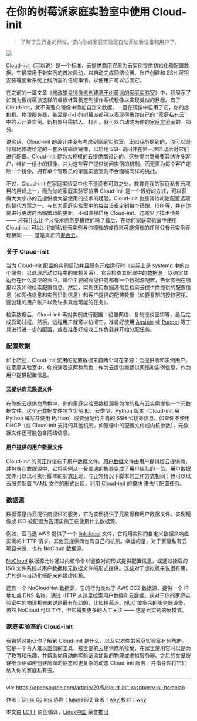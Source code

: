 [#]: collector: (lujun9972)
[#]: translator: (wxy)
[#]: reviewer: (wxy)
[#]: publisher: (wxy)
[#]: url: (https://linux.cn/article-12371-1.html)
[#]: subject: (How Cloud-init can be used for your Raspberry Pi homelab)
[#]: via: (https://opensource.com/article/20/5/cloud-init-raspberry-pi-homelab)
[#]: author: (Chris Collins https://opensource.com/users/clcollins)

在你的树莓派家庭实验室中使用 Cloud-init
======

> 了解了云行业的标准，该向你的家庭实验室自动添加新设备和用户了。

![](https://img.linux.net.cn/data/attachment/album/202007/01/203559wt8tnnnxnc6jcnn8.jpg)

[Cloud-init][2]（可以说）是一个标准，云提供商用它来为云实例提供初始化和配置数据。它最常用于新实例的首次启动，以自动完成网络设置、账户创建和 SSH 密钥安装等使新系统上线所需的任何事情，以便用户可以访问它。

在之前的一篇文章《[修改磁盘镜像来创建基于树莓派的家庭实验室][3]》中，我展示了如何为像树莓派这样的单板计算机定制操作系统镜像以实现类似的目标。有了 Cloud-init，就不需要向镜像中添加自定义数据。一旦在镜像中启用了它，你的虚拟机、物理服务器，甚至是小小的树莓派都可以表现得像你自己的 “家庭私有云” 中的云计算实例。新机器只需插入、打开，就可以自动成为你的[家庭实验室][4]的一部分。

说实话，Cloud-init 的设计并没有考虑到家庭实验室。正如我所提到的，你可以很容易地修改给定的一套系统磁盘镜像，以启用 SSH 访问并在第一次启动后对它们进行配置。Cloud-init 是为大规模的云提供商设计的，这些提供商需要容纳许多客户，维护一组小的镜像，并为这些客户提供访问实例的机制，而无需为每个客户定制一个镜像。拥有单个管理员的家庭实验室则不会面临同样的挑战。

不过，Cloud-init 在家庭实验室中也不是没有可取之处。教育是我的家庭私有云项目的目标之一，而为你的家庭实验室设置 Cloud-init 是一个很好的方式，可以获得大大小小的云提供商大量使用的技术的经验。Cloud-init 也是其他初始配置选项的替代方案之一。与其为家庭实验室中的每台设备定制每个镜像、ISO 等，并在你要进行更改时面临繁琐的更新，不如直接启用 Cloud-init。这减少了技术债务 —— 还有什么比*个人*技术债务更糟糕的吗？最后，在你的家庭实验室中使用 Cloud-init 可以让你的私有云实例与你拥有的或将来可能拥有的任何公有云实例表现相同 —— 这是真正的[混合云][5]。
 
### 关于 Cloud-init

当为 Cloud-init 配置的实例启动并且服务开始运行时（实际上是 systemd 中的四个服务，以处理启动过程中的依赖关系），它会检查其配置中的[数据源][6]，以确定其运行在什么类型的云中。每个主要的云提供商都有一个数据源配置，告诉实例在哪里以及如何检索配置信息。然后，实例使用数据源信息检索云提供商提供的配置信息（如网络信息和实例识别信息）和客户提供的配置数据（如要复制的授权密钥、要创建的用户账户以及许多其他可能的任务）。

检索数据后，Cloud-init 再对实例进行配置：设置网络、复制授权密钥等，最后完成启动过程。然后，远程用户就可以访问它，准备好使用 [Ansible][7] 或 [Puppet][8] 等工具进行进一步的配置，或者准备好接收工作负载并开始分配任务。

### 配置数据

如上所述，Cloud-init 使用的配置数据来自两个潜在来源：云提供商和实例用户。在家庭实验室中，你扮演着这两种角色：作为云提供商提供网络和实例信息，作为用户提供配置信息。

#### 云提供商元数据文件

在你的云提供商角色中，你的家庭实验室数据源将为你的私有云实例提供一个元数据文件。这个[元数据][9]文件包含实例 ID、云类型、Python 版本（Cloud-init 用 Python 编写并使用 Python）或要分配给主机的 SSH 公钥等信息。如果你不使用 DHCP（或 Cloud-init 支持的其他机制，如镜像中的配置文件或内核参数），元数据文件还可能包含网络信息。

#### 用户提供的用户数据文件

Cloud-init 的真正价值在于用户数据文件。[用户数据][10]文件由用户提供给云提供商，并包含在数据源中，它将实例从一台普通的机器变成了用户舰队的一员。用户数据文件可以以可执行脚本的形式出现，与正常情况下脚本的工作方式相同；也可以以云服务配置 YAML 文件的形式出现，利用 [Cloud-init 的模块][11] 来执行配置任务。

### 数据源

数据源是由云提供商提供的服务，它为实例提供了元数据和用户数据文件。实例镜像或 ISO 被配置为告知实例正在使用什么数据源。

例如，亚马逊 AWS 提供了一个 [link-local][12] 文件，它将用实例的自定义数据来响应实例的 HTTP 请求。其他云提供商也有自己的机制。幸运的是，对于家庭私有云项目来说，也有 NoCloud 数据源。

[NoCloud][13] 数据源允许通过内核命令以键值对的形式提供配置信息，或通过挂载的 ISO 文件系统以用户数据和元数据文件的形式提供。这些对于虚拟机来说很有用，尤其是与自动化搭配来创建虚拟机。

还有一个 NoCloudNet 数据源，它的行为类似于 AWS EC2 数据源，提供一个 IP 地址或 DNS 名称，通过 HTTP 从这里检索用户数据和元数据。这对于你的家庭实验室中的物理机器来说是最有帮助的，比如树莓派、[NUC][14] 或多余的服务器设备。虽然 NoCloud 可以工作，但它需要更多的人工关注 —— 这是云实例的反模式。

### 家庭实验室的 Cloud-init

我希望这能让你了解到 Cloud-init 是什么，以及它对你的家庭实验室有何帮助。它是一个令人难以置信的工具，被主要的云提供商所接受，在家里使用它可以是为了教育和乐趣，并帮助你自动向实验室添加新的物理或虚拟服务器。之后的文章将详细介绍如何创建简单的静态和更复杂的动态 Cloud-init 服务，并指导你将它们纳入你的家庭私有云。

--------------------------------------------------------------------------------

via: https://opensource.com/article/20/5/cloud-init-raspberry-pi-homelab

作者：[Chris Collins][a]
选题：[lujun9972][b]
译者：[wxy](https://github.com/wxy)
校对：[wxy](https://github.com/wxy)

本文由 [LCTT](https://github.com/LCTT/TranslateProject) 原创编译，[Linux中国](https://linux.cn/) 荣誉推出

[a]: https://opensource.com/users/clcollins
[b]: https://github.com/lujun9972
[1]: https://opensource.com/sites/default/files/styles/image-full-size/public/lead-images/innovation_lightbulb_gears_devops_ansible.png?itok=TSbmp3_M (gears and lightbulb to represent innovation)
[2]: https://cloudinit.readthedocs.io/
[3]: https://linux.cn/article-12277-1.html
[4]: https://opensource.com/article/19/3/home-lab
[5]: https://www.redhat.com/en/topics/cloud-computing/what-is-hybrid-cloud
[6]: https://cloudinit.readthedocs.io/en/latest/topics/datasources.html
[7]: https://www.ansible.com/
[8]: https://puppet.com/
[9]: https://cloudinit.readthedocs.io/en/latest/topics/instancedata.html#
[10]: https://cloudinit.readthedocs.io/en/latest/topics/format.html
[11]: https://cloudinit.readthedocs.io/en/latest/topics/modules.html
[12]: https://en.wikipedia.org/wiki/Link-local_address
[13]: https://cloudinit.readthedocs.io/en/latest/topics/datasources/nocloud.html
[14]: https://en.wikipedia.org/wiki/Next_Unit_of_Computing
